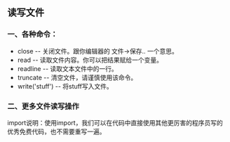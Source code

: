 ## 读写文件

### 一、各种命令：

- close -- 关闭文件。跟你编辑器的 文件->保存.. 一个意思。
- read -- 读取文件内容。你可以把结果赋给一个变量。
- readline -- 读取文本文件中的一行。
- truncate -- 清空文件，请谨慎使用该命令。
- write('stuff') -- 将stuff写入文件。

### 二、更多文件读写操作

import说明：使用import，我们可以在代码中直接使用其他更厉害的程序员写的优秀免费代码，也不需要重写一遍。